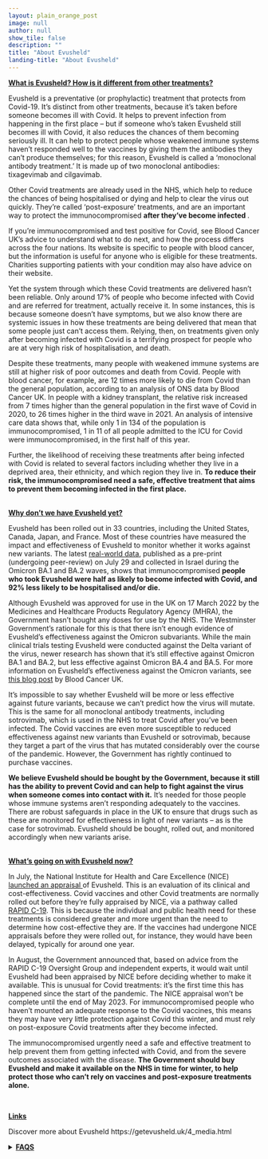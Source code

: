 ```yaml
---
layout: plain_orange_post
image: null
author: null
show_tile: false
description: ""
title: "About Evusheld"
landing-title: "About Evusheld"
---
```


<b> <u> What is Evusheld? How is it different from other treatments? </b> </u>

<p>Evusheld is a preventative (or prophylactic) treatment that protects from Covid-19. It’s distinct from other treatments, because it’s taken before someone becomes ill with Covid. It helps to prevent infection from happening in the first place – but if someone who’s taken Evusheld still becomes ill with Covid, it also reduces the chances of them becoming seriously ill. It can help to protect people whose weakened immune systems haven’t responded well to the vaccines by giving them the antibodies  they can’t produce themselves; for this reason, Evusheld is called a ‘monoclonal antibody treatment.’ It is made up of two monoclonal antibodies: tixagevimab and cilgavimab. 

Other Covid treatments are already used in the NHS, which help to reduce the chances of being hospitalised or dying and help to clear the virus out quickly. They’re called ‘post-exposure’ treatments, and are an important way to protect the immunocompromised <b> after they’ve become infected </b>.

If you’re immunocompromised and test positive for Covid, see Blood Cancer UK’s advice to understand what to do next, and how the process differs across the four nations. Its website is specific to people with blood cancer, but the information is useful for anyone who is eligible for these treatments. Charities supporting patients with your condition may also have advice on their website.

Yet the system through which these Covid treatments are delivered hasn’t been reliable. Only around 17% of people who become infected with Covid and are referred for treatment, actually receive it. In some instances, this is because someone doesn’t have symptoms, but we also know there are systemic issues in how these treatments are being delivered that mean that some people just can’t access them. Relying, then, on treatments given only after becoming infected with Covid is a terrifying prospect for people who are at very high risk of hospitalisation, and death. 

Despite these treatments, many people with weakened immune systems are still at higher risk of poor outcomes and death from Covid. People with blood cancer, for example, are 12 times more likely to die from Covid than the general population, according to an analysis of ONS data by Blood Cancer UK. In people with a kidney transplant, the relative risk increased from 7 times higher than the general population in the first wave of Covid in 2020, to 26 times higher in the third wave in 2021. An analysis of intensive care data shows that, while only 1 in 134 of the population is immunocompromised, 1 in 11 of all people admitted to the ICU for Covid were immunocompromised, in the first half of this year.

Further, the likelihood of receiving these treatments after being infected with Covid is related to several factors including whether they live in a deprived area, their ethnicity, and which region they live in. <b> To reduce their risk, the immunocompromised need a safe, effective treatment that aims to prevent them becoming infected in the first place. </b>  </p>



<br>
<b> <u> Why don’t we have Evusheld yet? </b> </u>

<p>Evusheld has been rolled out in 33 countries, including the United States, Canada, Japan, and France. Most of these countries have measured the impact and effectiveness of Evusheld to monitor whether it works against new variants. The latest <a href=https://academic.oup.com/cid/advance-article/doi/10.1093/cid/ciac625/6651663/> real-world data</a>, published as a pre-print (undergoing peer-review) on July 29 and collected in Israel during the Omicron BA.1 and BA.2 waves, shows that immunocompromised <b>people who took Evusheld were half as likely to become infected with Covid, and 92% less likely to be hospitalised and/or die.</b> 

Although Evusheld was approved for use in the UK on 17 March 2022 by the Medicines and Healthcare Products Regulatory Agency (MHRA), the Government hasn’t bought any doses for use by the NHS. The Westminster Government’s rationale for this is that there isn’t enough evidence of Evusheld’s effectiveness against the Omicron subvariants. While the main clinical trials testing Evusheld were conducted against the Delta variant of the virus, newer research has shown that it’s still effective against Omicron BA.1 and BA.2, but less effective against Omicron BA.4 and BA.5. For more information on Evusheld’s effectiveness against the Omicron variants, see <a href=https://bloodcancer.org.uk/news/evusheld-does-it-work-against-omicron/>this blog post</a> by Blood Cancer UK. 

It’s impossible to say whether Evusheld will be more or less effective against future variants, because we can’t predict how the virus will mutate. This is the same for all monoclonal antibody treatments, including sotrovimab, which is used in the NHS to treat Covid after you’ve been infected. The Covid vaccines are even more susceptible to reduced effectiveness against new variants than Evusheld or sotrovimab, because they target a part of the virus that has mutated considerably over the course of the pandemic. However, the Government has rightly continued to purchase vaccines. 

<b>We believe Evusheld should be bought by the Government, because it still has the ability to prevent Covid and can help to fight against the virus when someone comes into contact with it.</b> It’s needed for those people whose immune systems aren’t responding adequately to the vaccines. There are robust safeguards in place in the UK to ensure that drugs such as these are monitored for effectiveness in light of new variants – as is the case for sotrovimab. Evusheld should be bought, rolled out, and monitored accordingly when new variants arise. 
 
 <br>
<b><u>What’s going on with Evusheld now? </b></u>

In July, the National Institute for Health and Care Excellence (NICE) <a href=https://www.nice.org.uk/guidance/indevelopment/gid-ta11102/> launched an appraisal </a>of Evusheld. This is an evaluation of its clinical and cost-effectiveness. Covid vaccines and other Covid treatments are normally rolled out before they’re fully appraised by NICE, via a pathway called <a href=https://www.nice.org.uk/covid-19/rapid-c19/>RAPID C-19</a>. 
This is because the individual and public health need for these treatments is considered greater and more urgent than the need to determine how cost-effective they are. If the vaccines had undergone NICE appraisals before they were rolled out, for instance, they would have been delayed, typically for around one year. 

In August, the Government announced that, based on advice from the RAPID C-19 Oversight Group and independent experts, it would wait until Evusheld had been appraised by NICE before deciding whether to make it available. This is unusual for Covid treatments: it’s the first time this has happened since the start of the pandemic. The NICE appraisal won’t be complete until the end of May 2023. For immunocompromised people who haven’t mounted an adequate response to the Covid vaccines, this means they may have very little protection against Covid this winter, and must rely on post-exposure Covid treatments after they become infected. 

The immunocompromised urgently need a safe and effective treatment to help prevent them from getting infected with Covid, and from the severe outcomes associated with the disease. <b>The Government should buy Evusheld and make it available on the NHS in time for winter, to help protect those who can’t rely on vaccines and post-exposure treatments alone. </b>

</p>
<br>

<b><u>Links </b></u>

<p>Discover more about Evusheld https://getevusheld.uk/4_media.html 
</p>


<details>
<summary><b><u>FAQS</u></b></summary>
<br>

<p><u>Who are the 500,000 immunocompromised people in the UK? </u> </p>

<p>There are <a href=https://assets.publishing.service.gov.uk/government/uploads/system/uploads/attachment_data/file/1101797/Weekly_Flu_and_COVID-19_report_w35-2.pdf#page=77/>
505,081</a> people on NHS England’s list of people who they consider severely immunosuppressed. In Wales and Scotland, this is <a href=https://phw.nhs.wales/topics/latest-information-on-novel-coronavirus-covid-19/103,992/>103,992 </a> and  <a href=https://public.tableau.com/app/profile/phs.covid.19/viz/COVID-19DailyDashboard_15960160643010/Overview/> 85,208 </a> respectively (according to their spring booster eligibility lists). Unfortunately, this information isn’t publicly available for Northern Ireland. In total, there are therefore at least 694,281 people who are classified as immunocompromised in the UK for the purposes of determining their eligibility for additional vaccine doses. This number changes often, however, and each nation has different criteria that they use to decide whether someone is immunocompromised, or ‘severely’ immunocompromised. For that reason, we stick to the 500,000 number so as not to inadvertently overstate the number of people with weakened immune systems who remain at high risk from Covid. 
</p>
<br>
 
<u>Are any of the 500,000 immunocompromised protected by Covid vaccines? </u>

<p>Yes – people who are considered immunocompromised have a wide range of different health conditions, or are taking certain medical treatments, that weaken their immune system in different ways. Depending on various factors, some people are more protected by the Covid vaccines than others. There has been a great deal of <a href=https://bloodcancer.org.uk/support-for-you/coronavirus-covid-19/covid-vaccine-blood-cancer/covid-vaccine-efficacy-blood-cancer//>research </a>conducted among people with blood cancer, for example (of whom there are almost 280,000 in the UK) that shows that someone’s particular condition and cancer treatment impacts how their immune system responds to the vaccines.  

The immune system has two key components related to B cells and T cells. Research suggests that B cells produce antibodies that help protect against and fight off infection, and T cells help protect against becoming seriously ill. While antibodies wane relatively quickly, T cells provide more durable protection – which lasts longer – and also protects against a broader range of Covid variants. Even though spikes in Covid cases are usually caused by new variants, T cells can provide some protection against those new variants despite not encountering them previously. It’s much easier to measure antibodies than it is to measure T cell activity, so while some immunocompromised people can get antibody tests, the results of these tests still won’t indicate to them exactly how protected they are against Covid. T cell tests do exist, but they tend to be expensive and are mostly available privately. There’s also uncertainty as to their accuracy. 

Immunocompromised people, for example people with primary and secondary immunodeficiency, may have a condition that means their T cells aren’t able to protect them. They may also be on medication (such as cancer treatment) that depletes their B cells. Some might also have genetic conditions, such as primary immunodeficiency disorders, where their B cells aren’t able to produce antibodies to protect them properly. Others may have had a transplant (such as a solid organ or stem cell transplant) that renders them immunocompromised. Some people have very weak immune systems, while others’ are somewhat weakened. Many of them are still at risk from Covid despite being vaccinated. Among the unvaccinated, people who are immunocompromised only make up 2.4% of ICU admissions. Among people who’ve had three or more vaccine doses, this is <a href=https://www.icnarc.org/our-audit/audits/cmp/reports/>27.7%</a>, reflecting that their risk is still high, while people with strong immune systems have a lower risk from Covid after being vaccinated.

People with weakened immune systems need more vaccine doses than others to increase their chances of producing antibodies or a T cell response. Some people are able to produce antibodies after 4 or 5 vaccine doses – but others haven’t produced any at all. This is why it’s important for people to keep getting multiple Covid vaccine doses, but also why there are some people who remain at very high risk from Covid, and need a treatment like Evusheld to protect them from infection, severe illness, and death. 
</p>
<br>
 
<u>What is the Government’s argument for not making Evusheld available?</u>

<p>A group of charities have been corresponding with the Secretary of State for Health and Social Care on Evusheld since August. Their letters are a useful way to understand both sides of the argument, and you can read them below. In summary, the Government is relying on lab-based data because they’ve dismissed the existing real-world evidence due to concerns about the methodologies used in some of the studies. On the other hand, we disagree with their stated reasons, and believe their dismissal of this evidence is out of step with standard practice among regulators like the MHRA. 
 
23 August 2022 letter from charities to Steve Barclay MP (the previous Secretary of State for Health): https://media.bloodcancer.org.uk/documents/Evusheld_Letter_to_Barclay_23.08.22.pdf  

05 September 2022 letter from Steve Barclay MP to charities: https://media.bloodcancer.org.uk/documents/1417253_-_Gemma_Peters_and_others.pdf  

21 September 2022 letter from Blood Cancer UK to Therese Coffey MP (the current Secretary of State for Health): https://getevusheld.uk/assets/downloads/2022-10-04-Letter-to-Coffey.pdfth

</p>
</details>






